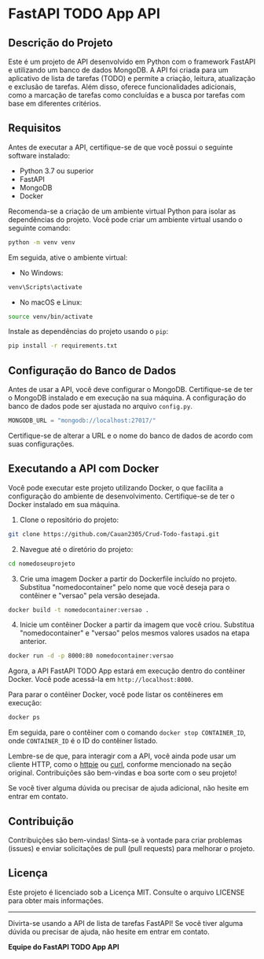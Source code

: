 # FastAPI TODO App API

## Descrição do Projeto

Este é um projeto de API desenvolvido em Python com o framework FastAPI e utilizando um banco de dados MongoDB. A API foi criada para um aplicativo de lista de tarefas (TODO) e permite a criação, leitura, atualização e exclusão de tarefas. Além disso, oferece funcionalidades adicionais, como a marcação de tarefas como concluídas e a busca por tarefas com base em diferentes critérios.

## Requisitos

Antes de executar a API, certifique-se de que você possui o seguinte software instalado:

- Python 3.7 ou superior
- FastAPI
- MongoDB
- Docker

Recomenda-se a criação de um ambiente virtual Python para isolar as dependências do projeto. Você pode criar um ambiente virtual usando o seguinte comando:

```bash
python -m venv venv
```

Em seguida, ative o ambiente virtual:

- No Windows:

```bash
venv\Scripts\activate
```

- No macOS e Linux:

```bash
source venv/bin/activate
```

Instale as dependências do projeto usando o `pip`:

```bash
pip install -r requirements.txt
```

## Configuração do Banco de Dados

Antes de usar a API, você deve configurar o MongoDB. Certifique-se de ter o MongoDB instalado e em execução na sua máquina. A configuração do banco de dados pode ser ajustada no arquivo `config.py`.

```python
MONGODB_URL = "mongodb://localhost:27017/"
```

Certifique-se de alterar a URL e o nome do banco de dados de acordo com suas configurações.

## Executando a API com Docker

Você pode executar este projeto utilizando Docker, o que facilita a configuração do ambiente de desenvolvimento. Certifique-se de ter o Docker instalado em sua máquina.

1. Clone o repositório do projeto:

```bash
git clone https://github.com/Cauan2305/Crud-Todo-fastapi.git
```

2. Navegue até o diretório do projeto:

```bash
cd nomedoseuprojeto
```

3. Crie uma imagem Docker a partir do Dockerfile incluído no projeto. Substitua "nomedocontainer" pelo nome que você deseja para o contêiner e "versao" pela versão desejada.

```bash
docker build -t nomedocontainer:versao .
```

4. Inicie um contêiner Docker a partir da imagem que você criou. Substitua "nomedocontainer" e "versao" pelos mesmos valores usados na etapa anterior.

```bash
docker run -d -p 8000:80 nomedocontainer:versao
```

Agora, a API FastAPI TODO App estará em execução dentro do contêiner Docker. Você pode acessá-la em `http://localhost:8000`.

Para parar o contêiner Docker, você pode listar os contêineres em execução:

```bash
docker ps
```

Em seguida, pare o contêiner com o comando `docker stop CONTAINER_ID`, onde `CONTAINER_ID` é o ID do contêiner listado.

Lembre-se de que, para interagir com a API, você ainda pode usar um cliente HTTP, como o [httpie](https://httpie.io/) ou [curl](https://curl.se/), conforme mencionado na seção original. Contribuições são bem-vindas e boa sorte com o seu projeto!

Se você tiver alguma dúvida ou precisar de ajuda adicional, não hesite em entrar em contato.

## Contribuição

Contribuições são bem-vindas! Sinta-se à vontade para criar problemas (issues) e enviar solicitações de pull (pull requests) para melhorar o projeto.

## Licença

Este projeto é licenciado sob a Licença MIT. Consulte o arquivo LICENSE para obter mais informações.

---

Divirta-se usando a API de lista de tarefas FastAPI! Se você tiver alguma dúvida ou precisar de ajuda, não hesite em entrar em contato.

**Equipe do FastAPI TODO App API**
